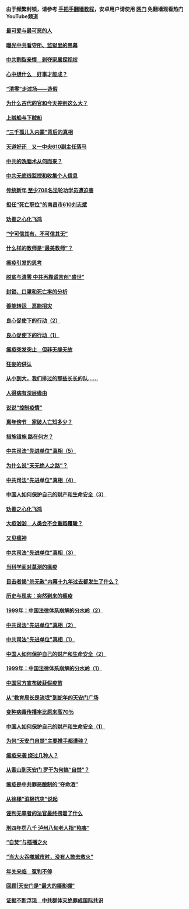 #### 由于频繁封锁，请参考 [手把手翻墙教程](https://github.com/gfw-breaker/guides/wiki/)，安卓用户请使用 [网门](https://github.com/gfw-breaker/nogfw/blob/master/dl.md?t=03240100) 免翻墙观看热门YouTube频道 

#### [最可爱与最可恶的人](../pages/19/422448.md?t=03240100) 

#### [曝光中共看守所、监狱里的黑幕](../pages/19/422390.md?t=03240100) 

#### [中共割裂亲情　剥夺家属探视权](../pages/19/422364.md?t=03240100) 

#### [心中想什么　好事才能成？](../pages/19/422318.md?t=03240100) 

#### [“清零”走过场——造假](../pages/19/422306.md?t=03240100) 

#### [为什么古代的官和今天差别这么大？](../pages/19/422228.md?t=03240100) 

#### [上贼船与下贼船](../pages/19/422276.md?t=03240100) 

#### [“三千孤儿入内蒙”背后的真相](../pages/19/422229.md?t=03240100) 

#### [天道好还　又一中央610副主任落马](../pages/19/422155.md?t=03240100) 

#### [中共的洗脑术从何而来？](../pages/19/422154.md?t=03240100) 

#### [中共无底线监控和收集个人信息](../pages/19/422039.md?t=03240100) 

#### [传统新年 至少708名法轮功学员遭迫害](../pages/19/421946.md?t=03240100) 

#### [担任“死亡职位”的南昌市610刘志斌](../pages/19/421957.md?t=03240100) 

#### [劝善之心化飞鸿](../pages/19/421164.md?t=03240100) 

#### [“宁可信其有，不可信其无”](../pages/19/421691.md?t=03240100) 

#### [什么样的教师是“最美教师”？](../pages/19/421755.md?t=03240100) 

#### [瘟疫引发的思考](../pages/19/421594.md?t=03240100) 

#### [脱贫与清零 中共再靠谎言创“盛世”](../pages/19/421590.md?t=03240100) 

#### [封锁、口罩和死亡率的分析](../pages/19/421495.md?t=03240100) 

#### [善能转运　恶能招灾](../pages/19/421334.md?t=03240100) 

#### [良心促使下的行动（2）](../pages/19/421361.md?t=03240100) 

#### [良心促使下的行动（1）](../pages/19/421302.md?t=03240100) 

#### [瘟疫突发突止　但非无缘无故](../pages/19/421281.md?t=03240100) 

#### [狂妄的供认](../pages/19/421199.md?t=03240100) 

#### [从小到大，我们排过的那些长长的队……](../pages/19/421243.md?t=03240100) 

#### [人得病有深层缘由](../pages/19/420864.md?t=03240100) 

#### [说说“控制疫情”](../pages/19/420831.md?t=03240100) 

#### [离年傍节　家破人亡知多少？](../pages/19/420563.md?t=03240100) 

#### [措施错施  路在何方？](../pages/19/420076.md?t=03240100) 

#### [中共司法“先进单位”真相（5）](../pages/19/419453.md?t=03240100) 

#### [为什么说“天无绝人之路”？](../pages/19/419618.md?t=03240100) 

#### [中共司法“先进单位”真相（4）](../pages/19/419452.md?t=03240100) 

#### [中国人如何保护自己的财产和生命安全（3）](../pages/19/419405.md?t=03240100) 

#### [劝善之心化飞鸿](../pages/19/418758.md?t=03240100) 

#### [大疫汹汹　人类会不会重蹈覆辙？](../pages/19/419691.md?t=03240100) 

#### [又见瘟神](../pages/19/419225.md?t=03240100) 

#### [中共司法“先进单位”真相（3）](../pages/19/419451.md?t=03240100) 

#### [当科学面对莫测的瘟疫](../pages/19/419625.md?t=03240100) 

#### [目击者揭“杀无赦”内幕十九年过去都发生了什么？](../pages/19/419617.md?t=03240100) 

#### [历史与现实：突然到来的瘟疫](../pages/19/419619.md?t=03240100) 

#### [1999年：中国法律体系崩解的分水岭（2）](../pages/19/419455.md?t=03240100) 

#### [中共司法“先进单位”真相（2）](../pages/19/419450.md?t=03240100) 

#### [中共司法“先进单位”真相（1）](../pages/19/419449.md?t=03240100) 

#### [中国人如何保护自己的财产和生命安全（2）](../pages/19/419404.md?t=03240100) 

#### [1999年：中国法律体系崩解的分水岭（1）](../pages/19/419454.md?t=03240100) 

#### [中国官方宣布破获假疫苗](../pages/19/419504.md?t=03240100) 

#### [从“教育局长是流氓”到蛇年的天安门广场](../pages/19/419470.md?t=03240100) 

#### [变种病毒传播率比原来高70％](../pages/19/419456.md?t=03240100) 

#### [中国人如何保护自己的财产和生命安全（1）](../pages/19/419403.md?t=03240100) 

#### [为何“天安门自焚”主要推手都遭殃？](../pages/19/419348.md?t=03240100) 

#### [瘟疫来袭 绕过几种人？](../pages/19/419349.md?t=03240100) 

#### [从香山到天安门 罗干为何搞“自焚”？](../pages/19/419270.md?t=03240100) 

#### [瘟疫是中共罪恶酿制的“夺命酒”](../pages/19/419223.md?t=03240100) 

#### [从徐栩“消极抗灾”说起](../pages/19/419224.md?t=03240100) 

#### [诬判无辜者的法官最终捞着了什么](../pages/19/419268.md?t=03240100) 

#### [刑四年罚八千 泸州八旬老人指“陷害”](../pages/19/419232.md?t=03240100) 

#### [“自焚”与插播之火](../pages/19/419226.md?t=03240100) 

#### [“当大火吞噬城市时，没有人敢去救火”](../pages/19/419077.md?t=03240100) 

#### [年关来临　冤判不停](../pages/19/419093.md?t=03240100) 

#### [回顾|天安门是“最大的摄影棚”](../pages/19/380866.md?t=03240100) 

#### [证据不断浮现　中共群体灭绝罪成国际共识](../pages/19/419031.md?t=03240100) 


